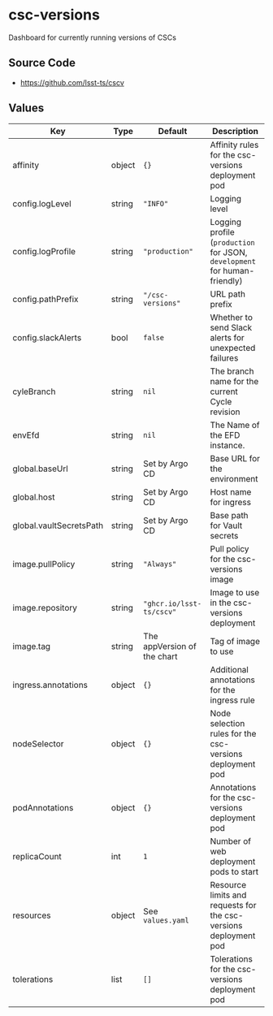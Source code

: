 # csc-versions

Dashboard for currently running versions of CSCs

## Source Code

* <https://github.com/lsst-ts/cscv>

## Values

| Key | Type | Default | Description |
|-----|------|---------|-------------|
| affinity | object | `{}` | Affinity rules for the csc-versions deployment pod |
| config.logLevel | string | `"INFO"` | Logging level |
| config.logProfile | string | `"production"` | Logging profile (`production` for JSON, `development` for human-friendly) |
| config.pathPrefix | string | `"/csc-versions"` | URL path prefix |
| config.slackAlerts | bool | `false` | Whether to send Slack alerts for unexpected failures |
| cyleBranch | string | `nil` | The branch name for the current Cycle revision |
| envEfd | string | `nil` | The Name of the EFD instance. |
| global.baseUrl | string | Set by Argo CD | Base URL for the environment |
| global.host | string | Set by Argo CD | Host name for ingress |
| global.vaultSecretsPath | string | Set by Argo CD | Base path for Vault secrets |
| image.pullPolicy | string | `"Always"` | Pull policy for the csc-versions image |
| image.repository | string | `"ghcr.io/lsst-ts/cscv"` | Image to use in the csc-versions deployment |
| image.tag | string | The appVersion of the chart | Tag of image to use |
| ingress.annotations | object | `{}` | Additional annotations for the ingress rule |
| nodeSelector | object | `{}` | Node selection rules for the csc-versions deployment pod |
| podAnnotations | object | `{}` | Annotations for the csc-versions deployment pod |
| replicaCount | int | `1` | Number of web deployment pods to start |
| resources | object | See `values.yaml` | Resource limits and requests for the csc-versions deployment pod |
| tolerations | list | `[]` | Tolerations for the csc-versions deployment pod |
